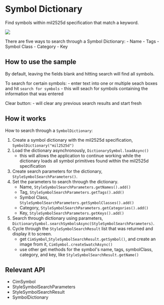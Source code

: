 <h1>Symbol Dictionary</h1>

<p>Find symbols within mil2525d specification that match a keyword.</p>
  
<p><img src="SymbolDictionary.png"/></p>
  
<p>There are five ways to search through a Symbol Dictionary:
  - Name
  - Tags
  - Symbol Class
  - Category
  - Key</p>

<h2>How to use the sample</h2>

<p>By default, leaving the fields blank and hitting search will find all symbols.</p>

<p>To search for certain symbols:
  - enter text into one or multiple seach boxes and hit <code>search for symbols</code>
  - this will seach for symbols containing the information that was entered</p>

<p>Clear button:
  - will clear any previous search results and start fresh</p>

<h2>How it works</h2>

<p>How to search through a <code>SymbolDictionary</code>:</p>

<ol>
  <li>Create a symbol dictionary with the mil2525d specification, <code>SymbolDictionary("mil2525d")</code></li>
  <li>Load the dictionary asynchronously, <code>DictionarySymbol.loadAsync()</code>
    <ul><li>this will allows the application to continue working while the dictionary loads all symbol primitives found within the mil2525d specification</li></ul></li>
  <li>Create search parameters for the dictionary, <code>StyleSymbolSearchParameters()</code>.</li>
  <li>Set the parameters to search through the dictionary.
    <ul><li>Name, <code>StyleSymbolSearchParameters.getNames().add()</code></li>
      <li>Tag, <code>StyleSymbolSearchParameters.getTags().add()</code></li>
      <li>Symbol Class, <code>StyleSymbolSearchParameters.getSymbolClasses().add()</code></li>
      <li>Category, <code>StyleSymbolSearchParameters.getCategories().add()</code></li>
      <li>Key, <code>StyleSymbolSearchParameters.getKeys().add()</code></li></ul></li>
  <li>Search through dictionary using parameters, <code>DictionarySymbol.searchSymbolsAsync(StyleSymbolSearchParameters)</code>.</li>
  <li>Cycle through the <code>StyleSymbolSearchResult</code> list that was returned and display it to screen.
    <ul><li>get <code>CimSymbol</code>,<code>StyleSymbolSearchResult.getSymbol()</code>, and create an image from it, <code>CimSymbol.createSwatchAsync()</code></li>
      <li>use other get methods for the symbol's name, tags, symbolClass, category, and key, like  <code>StyleSymbolSearchResult.getName()</code></li></ul></li>
</ol>

<h2>Relevant API</h2>

<ul>
  <li>CimSymbol</li>
  <li>StyleSymbolSearchParameters</li>
  <li>StyleSymbolSearchResult</li>
  <li>SymbolDictionary</li>
</ul>



